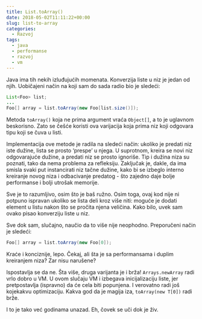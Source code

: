 ```yaml
---
title: List.toArray()
date: 2018-05-02T11:11:22+00:00
slug: list-to-array
categories:
  - Razvoj
tags:
  - java
  - performanse
  - razvoj
  - vm
---
```

Java ima tih nekih izluđujućih momenata. Konverzija liste u niz je jedan od njih. Uobičajeni način na koji sam do sada radio bio je sledeći:

```java
List<Foo> list;
...
Foo[] array = list.toArray(new Foo[list.size()]);
```

Metoda `toArray()` koja ne prima argument vraća `Object[]`, a to je uglavnom beskorisno. Zato se češće koristi ova varijacija koja prima niz koji odgovara tipu koji se čuva u listi.

Implementacija ove metode je radila na sledeći način: ukoliko je predati niz iste dužine, lista se prosto ‘prespe’ u njega. U suprotnom, kreira se novi niz odgovarajuće dužine, a predati niz se prosto ignoriše. Tip i dužina niza su poznati, tako da nema problema za refleksiju. Zaključak je, dakle, da ima smisla svaki put instancirati niz tačne dužine, kako bi se izbeglo interno kreiranje novog niza i odbacivanje predatog - što zajedno daje bolje performanse i bolji utrošak memorije.

Sve je to razumljivo, osim što je baš ružno. Osim toga, ovaj kod nije ni potpuno ispravan ukoliko se lista deli kroz više niti: moguće je dodati element u listu nakon što se pročita njena veličina. Kako bilo, uvek sam ovako pisao konverziju liste u niz.

Sve dok sam, slučajno, naučio da to više nije neophodno. Preporučeni način je sledeći:

```java
Foo[] array = list.toArray(new Foo[0]);
```

Kraće i konciznije, lepo. Čekaj, ali šta je sa performansama i duplim kreiranjem niza? Zar nisu narušene?

Ispostavlja se da ne. Šta više, druga varijanta je i brža! `Arrays.newArray` radi vrlo dobro u VM. U ovom slučaju VM i izbegava inicijalizaciju liste, jer pretpostavlja (ispravno) da će cela biti popunjena. I verovatno radi još kojekakvu optimizaciju. Kakva god da je magija iza, `toArray(new T[0])` radi brže.

I to je tako već godinama unazad. Eh, čovek se uči dok je živ.